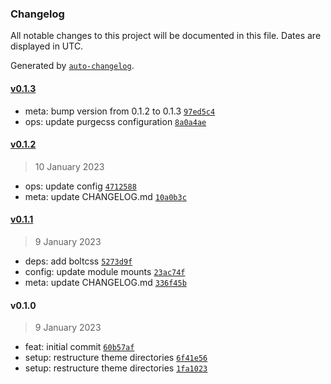 ### Changelog

All notable changes to this project will be documented in this file. Dates are displayed in UTC.

Generated by [`auto-changelog`](https://github.com/CookPete/auto-changelog).

#### [v0.1.3](https://github.com/gethyas/bolt/compare/v0.1.2...v0.1.3)

- meta: bump version from 0.1.2 to 0.1.3 [`97ed5c4`](https://github.com/gethyas/bolt/commit/97ed5c499bd4012c46599e87a4109fc00f17e244)
- ops: update purgecss configuration [`8a0a4ae`](https://github.com/gethyas/bolt/commit/8a0a4aebc956eb835a1ef7ae49d00bddaf0529a1)

#### [v0.1.2](https://github.com/gethyas/bolt/compare/v0.1.1...v0.1.2)

> 10 January 2023

- ops: update config [`4712588`](https://github.com/gethyas/bolt/commit/4712588a058820ff64bf93af4597894965f999bb)
- meta: update CHANGELOG.md [`10a0b3c`](https://github.com/gethyas/bolt/commit/10a0b3c6ad29615c908feb95b7dafed044b19ab7)

#### [v0.1.1](https://github.com/gethyas/bolt/compare/v0.1.0...v0.1.1)

> 9 January 2023

- deps: add boltcss [`5273d9f`](https://github.com/gethyas/bolt/commit/5273d9fe76bd909d149bdb79f71bdb200d6de242)
- config: update module mounts [`23ac74f`](https://github.com/gethyas/bolt/commit/23ac74f63fb7a805cdc93cf41a1c0e42c55e20f6)
- meta: update CHANGELOG.md [`336f45b`](https://github.com/gethyas/bolt/commit/336f45b66f8a5a08aeb464b121dcfaac9b522a2f)

#### v0.1.0

> 9 January 2023

- feat: initial commit [`60b57af`](https://github.com/gethyas/bolt/commit/60b57afbe9a33694bba68b198165ff9b9a2158e4)
- setup: restructure theme directories [`6f41e56`](https://github.com/gethyas/bolt/commit/6f41e5696007d0b240912991137549f938421430)
- setup: restructure theme directories [`1fa1023`](https://github.com/gethyas/bolt/commit/1fa102389ade850f16465ef71c916dc8ab2cd40c)
